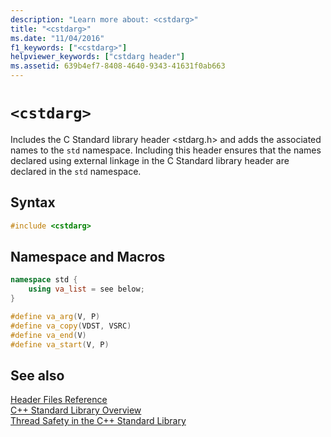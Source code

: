 ```yaml
---
description: "Learn more about: <cstdarg>"
title: "<cstdarg>"
ms.date: "11/04/2016"
f1_keywords: ["<cstdarg>"]
helpviewer_keywords: ["cstdarg header"]
ms.assetid: 639b4ef7-8408-4640-9343-41631f0ab663
---
```

# `<cstdarg>`

Includes the C Standard library header \<stdarg.h> and adds the associated names to the `std` namespace. Including this header ensures that the names declared using external linkage in the C Standard library header are declared in the `std` namespace.

## Syntax

```cpp
#include <cstdarg>
```

## Namespace and Macros

```cpp
namespace std {
    using va_list = see below;
}

#define va_arg(V, P)
#define va_copy(VDST, VSRC)
#define va_end(V)
#define va_start(V, P)
```

## See also

[Header Files Reference](../standard-library/cpp-standard-library-header-files.md)\
[C++ Standard Library Overview](../standard-library/cpp-standard-library-overview.md)\
[Thread Safety in the C++ Standard Library](../standard-library/thread-safety-in-the-cpp-standard-library.md)
